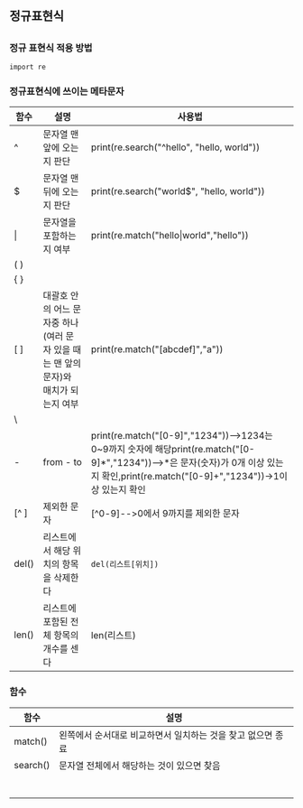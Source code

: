 ## 정규표현식

## 

### 정규 표현식 적용 방법

```
import re
```

### 정규표현식에 쓰이는 메타문자

| 함수  | 설명                                                         | 사용법                                                       |
| ----- | ------------------------------------------------------------ | ------------------------------------------------------------ |
| ^     | 문자열 맨 앞에 오는지 판단                                   | print(re.search("^hello", "hello, world"))                   |
| $     | 문자열 맨 뒤에 오는지 판단                                   | print(re.search("world$", "hello, world"))                   |
| \|    | 문자열을 포함하는지 여부                                     | print(re.match("hello\|world","hello"))                      |
| ( )   |                                                              |                                                              |
| { }   |                                                              |                                                              |
| [ ]   | 대괄호 안의 어느 문자중 하나(여러 문자 있을 때는 맨 앞의 문자)와 매치가 되는지 여부 | print(re.match("[abcdef]","a"))                              |
| \     |                                                              |                                                              |
| -     | from - to                                                    | print(re.match("[0-9]","1234"))-->1234는 0~9까지 숫자에 해당print(re.match("[0-9]*","1234"))-->*은 문자(숫자)가 0개 이상 있는지 확인,print(re.match("[0-9]+","1234"))->1이상 있는지 확인 |
| [^ ]  | 제외한 문자                                                  | [^0-9]-->0에서 9까지를 제외한 문자                           |
| del() | 리스트에서 해당 위치의 항목을 삭제한다                       | `del(리스트[위치])`                                          |
| len() | 리스트에 포함된 전체 항목의 개수를 센다                      | len(리스트)                                                  |

 

### 함수

| 함수     | 설명                                                        |
| -------- | ----------------------------------------------------------- |
| match()  | 왼쪽에서 순서대로 비교하면서 일치하는 것을 찾고 없으면 종료 |
| search() | 문자열 전체에서 해당하는 것이 있으면 찾음                   |
|          |                                                             |
|          |                                                             |
|          |                                                             |
|          |                                                             |
|          |                                                             |
|          |                                                             |
|          |                                                             |

